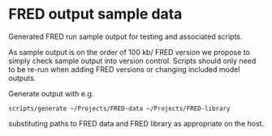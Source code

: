 # FRED output sample data

Generated FRED run sample output for testing and associated scripts.

As sample output is on the order of 100 kb/ FRED version we propose to simply
check sample output into version control. Scripts should only need to be re-run
when adding FRED versions or changing included model outputs.

Generate output with e.g.

```shell
scripts/generate ~/Projects/FRED-data ~/Projects/FRED-library
```

substituting paths to FRED data and FRED library as appropriate on the host.
